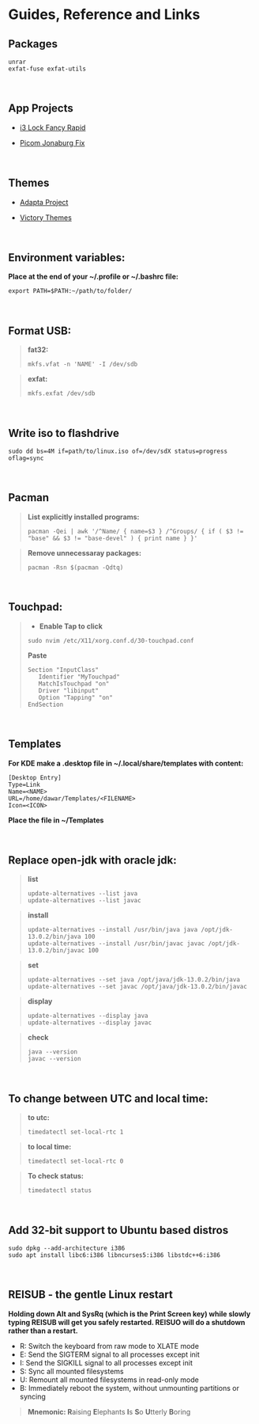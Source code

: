 # Guides, Reference and Links

## Packages

```
unrar
exfat-fuse exfat-utils
```

<br>

## App Projects
- [i3 Lock Fancy Rapid](https://github.com/yvbbrjdr/i3lock-fancy-rapid)

- [Picom Jonaburg Fix](https://github.com/Arian8j2/picom-jonaburg-fix)

<br>

## Themes
- [Adapta Project](https://github.com/adapta-project)

- [Victory Themes](https://gitlab.com/newhoa)

<br>

## Environment variables:

**Place at the end of your ~/.profile or ~/.bashrc file:**

```export PATH=$PATH:~/path/to/folder/```

<br>

## Format USB:

>**fat32:**
>
>```mkfs.vfat -n 'NAME' -I /dev/sdb```
    
>**exfat:**
>
>```mkfs.exfat /dev/sdb```

<br>

## Write iso to flashdrive

```sudo dd bs=4M if=path/to/linux.iso of=/dev/sdX status=progress oflag=sync```

<br>

## Pacman

>**List explicitly installed programs:**
>
>```pacman -Qei | awk '/^Name/ { name=$3 } /^Groups/ { if ( $3 != "base" && $3 != "base-devel" ) { print name } }'```

>**Remove unnecessaray packages:**
>
>```pacman -Rsn $(pacman -Qdtq)```

<br>

## Touchpad:

>- **Enable Tap to click**
>
>```sudo nvim /etc/X11/xorg.conf.d/30-touchpad.conf```
>
>**Paste**
>```
>Section "InputClass"
>    Identifier "MyTouchpad"
>    MatchIsTouchpad "on"
>    Driver "libinput"
>    Option "Tapping" "on"
>EndSection
>```

<br>

## Templates
**For KDE make a .desktop file in ~/.local/share/templates with content:**

    [Desktop Entry]
    Type=Link
    Name=<NAME>
    URL=/home/dawar/Templates/<FILENAME>
    Icon=<ICON>
    
**Place the file in ~/Templates**

<br>

## Replace open-jdk with oracle jdk: 
>**list**
>
>```
>update-alternatives --list java
>update-alternatives --list javac
>```
    
>**install**
>
>```
>update-alternatives --install /usr/bin/java java /opt/jdk-13.0.2/bin/java 100
>update-alternatives --install /usr/bin/javac javac /opt/jdk-13.0.2/bin/javac 100
>```
    
>**set**
>
>```
>update-alternatives --set java /opt/java/jdk-13.0.2/bin/java
>update-alternatives --set javac /opt/java/jdk-13.0.2/bin/javac
>```
    
>**display**
>
>```
>update-alternatives --display java
>update-alternatives --display javac
>```
    
>**check**
>
>```
>java --version
>javac --version
>```

<br>

## To change between UTC and local time:

>**to utc:**
>
>```timedatectl set-local-rtc 1```
    
>**to local time:**
>
>```timedatectl set-local-rtc 0```
    
>**To check status:**
>
>```timedatectl status```

<br>

## Add 32-bit support to Ubuntu based distros
    sudo dpkg --add-architecture i386
    sudo apt install libc6:i386 libncurses5:i386 libstdc++6:i386

<br>

## REISUB - the gentle Linux restart

**Holding down Alt and SysRq (which is the Print Screen key) while slowly typing REISUB will get you safely restarted. REISUO will do a shutdown rather than a restart.**

* R: Switch the keyboard from raw mode to XLATE mode
* E: Send the SIGTERM signal to all processes except init
* I: Send the SIGKILL signal to all processes except init
* S: Sync all mounted filesystems
* U: Remount all mounted filesystems in read-only mode
* B: Immediately reboot the system, without unmounting partitions or syncing

>**Mnemonic: R**aising **E**lephants **I**s **S**o **U**tterly **B**oring
